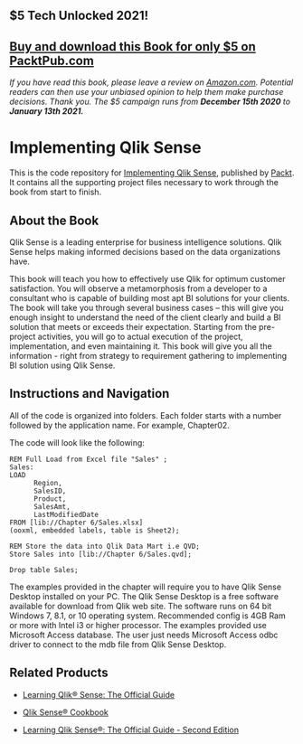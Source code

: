 ## $5 Tech Unlocked 2021!
[Buy and download this Book for only $5 on PacktPub.com](https://www.packtpub.com/product/implementing-qlik-sense/9781786460448)
-----
*If you have read this book, please leave a review on [Amazon.com](https://www.amazon.com/gp/product/1786460440).     Potential readers can then use your unbiased opinion to help them make purchase decisions. Thank you. The $5 campaign         runs from __December 15th 2020__ to __January 13th 2021.__*

# Implementing Qlik Sense
This is the code repository for [Implementing Qlik Sense](https://www.packtpub.com/big-data-and-business-intelligence/implementing-qlik-sense?utm_source=github&utm_medium=repository&utm_campaign=9781786460448), published by [Packt](https://www.packtpub.com/?utm_source=github). It contains all the supporting project files necessary to work through the book from start to finish.
## About the Book
Qlik Sense is a leading enterprise for business intelligence solutions. Qlik Sense helps making informed decisions based on the data organizations have.

This book will teach you how to effectively use Qlik for optimum customer satisfaction. You will observe a metamorphosis from a developer to a consultant who is capable of building most apt BI solutions for your clients. The book will take you through several business cases – this will give you enough insight to understand the need of the client clearly and build a BI solution that meets or exceeds their expectation. Starting from the pre-project activities, you will go to actual execution of the project, implementation, and even maintaining it. This book will give you all the information - right from strategy to requirement gathering to implementing BI solution using Qlik Sense.


## Instructions and Navigation
All of the code is organized into folders. Each folder starts with a number followed by the application name. For example, Chapter02.



The code will look like the following:
```
REM Full Load from Excel file "Sales" ;
Sales:
LOAD
      Region,
      SalesID,
      Product,
      SalesAmt,
      LastModifiedDate
FROM [lib://Chapter 6/Sales.xlsx]
(ooxml, embedded labels, table is Sheet2); 

REM Store the data into Qlik Data Mart i.e QVD;
Store Sales into [lib://Chapter 6/Sales.qvd];

Drop table Sales;
```

The examples provided in the chapter will require you to have Qlik Sense Desktop installed
on your PC. The Qlik Sense Desktop is a free software available for download from Qlik
web site. The software runs on 64 bit Windows 7, 8.1, or 10 operating system.
Recommended config is 4GB Ram or more with Intel i3 or higher processor.
The examples provided use Microsoft Access database. The user just needs Microsoft
Access odbc driver to connect to the mdb file from Qlik Sense Desktop.

## Related Products
* [Learning Qlik® Sense: The Official Guide](https://www.packtpub.com/big-data-and-business-intelligence/learning-qlik®-sense-official-guide?utm_source=github&utm_medium=repository&utm_campaign=9781782173359)

* [Qlik Sense® Cookbook](https://www.packtpub.com/big-data-and-business-intelligence/qlik-sense-cookbook?utm_source=github&utm_medium=repository&utm_campaign=9781782175148)

* [Learning Qlik Sense®: The Official Guide - Second Edition](https://www.packtpub.com/big-data-and-business-intelligence/learning-qlik-sense-official-guide-second-edition?utm_source=github&utm_medium=repository&utm_campaign=9781785887161)
